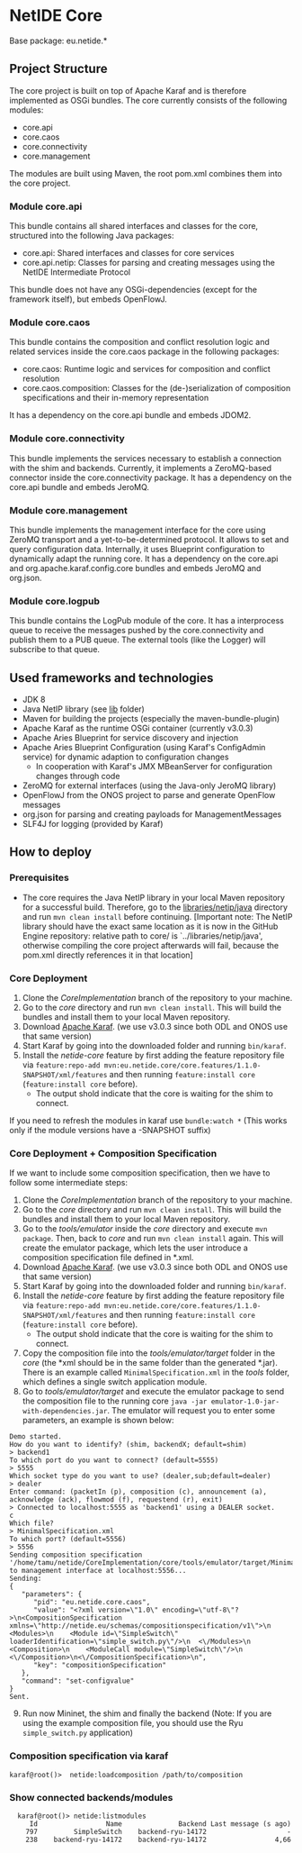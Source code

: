 # NetIDE Core
Base package: eu.netide.*

## Project Structure
The core project is built on top of Apache Karaf and is therefore implemented as OSGi bundles. The core currently consists of the following modules:
- core.api
- core.caos
- core.connectivity
- core.management

The modules are built using Maven, the root pom.xml combines them into the core project.

### Module core.api
This bundle contains all shared interfaces and classes for the core, structured into the following Java packages:
- core.api: Shared interfaces and classes for core services
- core.api.netip: Classes for parsing and creating messages using the NetIDE Intermediate Protocol

This bundle does not have any OSGi-dependencies (except for the framework itself), but embeds OpenFlowJ.

### Module core.caos
This bundle contains the composition and conflict resolution logic and related services inside the core.caos package in the following packages:
- core.caos: Runtime logic and services for composition and conflict resolution
- core.caos.composition: Classes for the (de-)serialization of composition specifications and their in-memory representation

It has a dependency on the core.api bundle and embeds JDOM2.

### Module core.connectivity
This bundle implements the services necessary to establish a connection with the shim and backends. Currently, it implements a ZeroMQ-based connector inside the core.connectivity package.
It has a dependency on the core.api bundle and embeds JeroMQ.

### Module core.management
This bundle implements the management interface for the core using ZeroMQ transport and a yet-to-be-determined protocol. It allows to set and query configuration data. Internally, it uses Blueprint configuration to dynamically adapt the running core.
It has a dependency on the core.api and org.apache.karaf.config.core bundles and embeds JeroMQ and org.json.

### Module core.logpub
This bundle contains the LogPub module of the core. It has a interprocess queue to receive the messages pushed by the core.connectivity and publish them to a PUB queue.
The external tools (like the Logger) will subscribe to that queue.

## Used frameworks and technologies
- JDK 8
- Java NetIP library (see [lib](../lib) folder)
- Maven for building the projects (especially the maven-bundle-plugin)
- Apache Karaf as the runtime OSGi container (currently v3.0.3)
- Apache Aries Blueprint for service discovery and injection
- Apache Aries Blueprint Configuration (using Karaf's ConfigAdmin service) for dynamic adaption to configuration changes
	- In cooperation with Karaf's JMX MBeanServer for configuration changes through code
- ZeroMQ for external interfaces (using the Java-only JeroMQ library)
- OpenFlowJ from the ONOS project to parse and generate OpenFlow messages
- org.json for parsing and creating payloads for ManagementMessages
- SLF4J for logging (provided by Karaf)

## How to deploy
### Prerequisites
- The core requires the Java NetIP library in your local Maven repository for a successful build. Therefore, go to the [libraries/netip/java](../lib/netip/java) directory and run `mvn clean install` before continuing. [Important note: The NetIP library should have the exact same location as it is now in the GitHub Engine repository: relative path to core/ is `../libraries/netip/java', otherwise compiling the core project afterwards will fail, because the pom.xml directly references it in that location]

### Core Deployment 
1. Clone the *CoreImplementation* branch of the repository to your machine.
2. Go to the *core* directory and run `mvn clean install`. This will build the bundles and install them to your local Maven repository.
3. Download [Apache Karaf](https://karaf.apache.org/index/community/download.html). (we use v3.0.3 since both ODL and ONOS use that same version)
4. Start Karaf by going into the downloaded folder and running `bin/karaf`.
5. Install the *netide-core* feature by first adding the feature repository file via `feature:repo-add mvn:eu.netide.core/core.features/1.1.0-SNAPSHOT/xml/features` and then running `feature:install core` (`feature:install core` before).
	- The output shold indicate that the core is waiting for the shim to connect.

If you need to refresh the modules in karaf use `bundle:watch *` (This works only if the module versions have a -SNAPSHOT suffix)
	
### Core Deployment + Composition Specification
If we want to include some composition specification, then we have to follow some intermediate steps:

1. Clone the *CoreImplementation* branch of the repository to your machine.
2. Go to the *core* directory and run `mvn clean install`. This will build the bundles and install them to your local Maven repository.
3. Go to the *tools/emulator* inside the *core* directory and execute `mvn package`. Then, back to *core* and run `mvn clean install` again. This will create the emulator package, which lets the user introduce a composition specification file defined in *.xml.
4. Download [Apache Karaf](https://karaf.apache.org/index/community/download.html). (we use v3.0.3 since both ODL and ONOS use that same version)
5. Start Karaf by going into the downloaded folder and running `bin/karaf`.
6. Install the *netide-core* feature by first adding the feature repository file via `feature:repo-add mvn:eu.netide.core/core.features/1.1.0-SNAPSHOT/xml/features` and then running `feature:install core` (`feature:install core` before).
	- The output shold indicate that the core is waiting for the shim to connect.
7. Copy the composition file into the *tools/emulator/target* folder in the *core* (the *xml should be in the same folder than the generated *.jar). There is an example called `MinimalSpecification.xml` in the *tools* folder, which defines a single switch application module. 
8. Go to *tools/emulator/target* and execute the emulator package to send the composition file to the running core `java -jar emulator-1.0-jar-with-dependencies.jar`. The emulator will request you to enter some parameters, an example is shown below:
```
Demo started.
How do you want to identify? (shim, backendX; default=shim)
> backend1
To which port do you want to connect? (default=5555)
> 5555
Which socket type do you want to use? (dealer,sub;default=dealer)
> dealer
Enter command: (packetIn (p), composition (c), announcement (a), acknowledge (ack), flowmod (f), requestend (r), exit)
> Connected to localhost:5555 as 'backend1' using a DEALER socket.
c
Which file?
> MinimalSpecification.xml
To which port? (default=5556)
> 5556
Sending composition specification '/home/tamu/netide/CoreImplementation/core/tools/emulator/target/MinimalSpecification.xml' to management interface at localhost:5556...
Sending:
{
   "parameters": {
      "pid": "eu.netide.core.caos",
      "value": "<?xml version=\"1.0\" encoding=\"utf-8\"?>\n<CompositionSpecification  xmlns=\"http://netide.eu/schemas/compositionspecification/v1\">\n  <Modules>\n    <Module id=\"SimpleSwitch\" loaderIdentification=\"simple_switch.py\"/>\n  <\/Modules>\n  <Composition>\n    <ModuleCall module=\"SimpleSwitch\"/>\n  <\/Composition>\n<\/CompositionSpecification>\n",
      "key": "compositionSpecification"
   },
   "command": "set-configvalue"
}
Sent.
```
9. Run now Mininet, the shim and finally the backend (Note: If you are using the example composition file, you should use the Ryu `simple_switch.py` application)
 

### Composition specification via karaf
```
karaf@root()>  netide:loadcomposition /path/to/composition
```
 
### Show connected backends/modules
```
  karaf@root()> netide:listmodules 
     Id                 Name              Backend Last message (s ago)
    797         SimpleSwitch    backend-ryu-14172                    -
    238    backend-ryu-14172    backend-ryu-14172                 4,66
```
